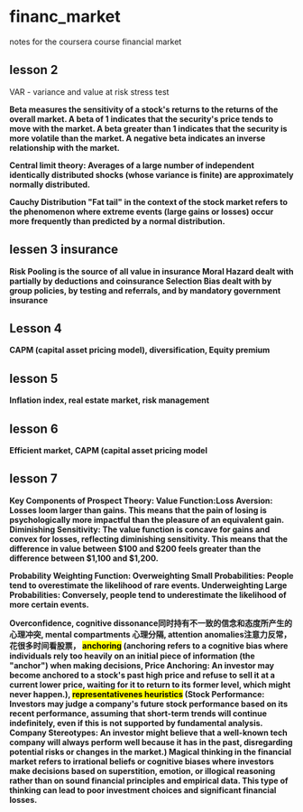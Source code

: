 # financ_market
notes for the coursera course financial market


## lesson 2 

VAR - variance and value at risk
stress test

<b>Beta<b> measures the sensitivity of a stock's returns to the returns of the overall market.
A beta of 1 indicates that the security's price tends to move with the market.
A beta greater than 1 indicates that the security is more volatile than the market.
A negative beta indicates an inverse relationship with the market.

Central limit theory: Averages of a large number of independent identically distributed shocks (whose variance is finite) are approximately normally distributed.

Cauchy Distribution
"Fat tail" in the context of the stock market refers to the phenomenon where extreme events (large gains or losses) occur more frequently than predicted by a normal distribution. 



## lessen 3 insurance

Risk Pooling is the source of all value in insurance
Moral Hazard dealt with partially by deductions and coinsurance
Selection Bias dealt with by group policies, by testing and referrals, and by mandatory government insurance



## Lesson 4
CAPM (capital asset pricing model), diversification, Equity premium 



## lesson 5
Inflation index, real estate market, risk management



## lesson 6
Efficient market, CAPM (capital asset pricing model



## lesson 7
Key Components of <b>Prospect Theory<b>:
Value Function:Loss Aversion: Losses loom larger than gains. This means that the pain of losing is psychologically more impactful than the pleasure of an equivalent gain.
Diminishing Sensitivity: The value function is concave for gains and convex for losses, reflecting diminishing sensitivity. This means that the difference in value between $100 and $200 feels greater than the difference between $1,100 and $1,200.

Probability Weighting Function:
Overweighting Small Probabilities: People tend to overestimate the likelihood of rare events.
Underweighting Large Probabilities: Conversely, people tend to underestimate the likelihood of more certain events.

Overconfidence, 
cognitive dissonance同时持有不一致的信念和态度所产生的心理冲突, 
mental compartments 心理分隔, 
attention anomalies注意力反常，花很多时间看股票， 
<mark>anchoring</mark> (anchoring refers to a cognitive bias where individuals rely too heavily on an initial piece of information (the "anchor") when making decisions, 
Price Anchoring: An investor may become anchored to a stock's past high price and refuse to sell it at a current lower price, waiting for it to return to its former level, which might never happen.), 
<mark>representativenes heuristics</mark> (Stock Performance: Investors may judge a company's future stock performance based on its recent performance, assuming that short-term trends will continue indefinitely, even if this is not supported by fundamental analysis. Company Stereotypes: An investor might believe that a well-known tech company will always perform well because it has in the past, disregarding potential risks or changes in the market.)
Magical thinking in the financial market refers to irrational beliefs or cognitive biases where investors make decisions based on superstition, emotion, or illogical reasoning rather than on sound financial principles and empirical data. This type of thinking can lead to poor investment choices and significant financial losses.






